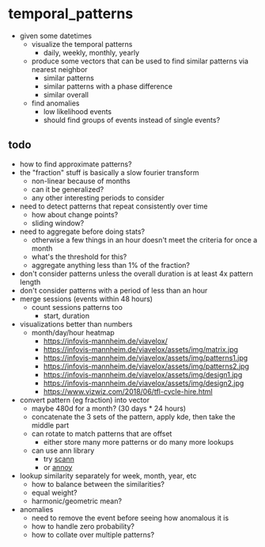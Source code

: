 #   temporal_patterns

*   given some datetimes 
    *   visualize the temporal patterns
        *   daily, weekly, monthly, yearly
    *   produce some vectors that can be used to find similar patterns via nearest neighbor
        *   similar patterns
        *   similar patterns with a phase difference
        *   similar overall
    *   find anomalies
        *   low likelihood events
        *   should find groups of events instead of single events?
        

##  todo
*   how to find approximate patterns?
*   the "fraction" stuff is basically a slow fourier transform
    *   non-linear because of months
    *   can it be generalized?
    *   any other interesting periods to consider
*   need to detect patterns that repeat consistently over time
    *   how about change points?
    *   sliding window?
*   need to aggregate before doing stats?
    *   otherwise a few things in an hour doesn't meet the criteria for once a month
    *   what's the threshold for this?
    *   aggregate anything less than 1% of the fraction?
*   don't consider patterns unless the overall duration is at least 4x pattern length
*   don't consider patterns with a period of less than an hour
*   merge sessions (events within 48 hours)
    *   count sessions patterns too
        *   start, duration
*   visualizations better than numbers
    *   month/day/hour heatmap
        *   https://infovis-mannheim.de/viavelox/
        *   https://infovis-mannheim.de/viavelox/assets/img/matrix.jpg
        *   https://infovis-mannheim.de/viavelox/assets/img/patterns1.jpg
        *   https://infovis-mannheim.de/viavelox/assets/img/patterns2.jpg
        *   https://infovis-mannheim.de/viavelox/assets/img/design1.jpg
        *   https://infovis-mannheim.de/viavelox/assets/img/design2.jpg
        *   https://www.vizwiz.com/2018/06/tfl-cycle-hire.html
*   convert pattern (eg fraction) into vector
    *   maybe 480d for a month? (30 days *  24 hours)
    *   concatenate the 3 sets of the pattern, apply kde, then take the middle part
    *   can rotate to match patterns that are offset
        *   either store many more patterns or do many more lookups
    *   can use ann library 
        *   try [scann](https://github.com/google-research/google-research/tree/master/scann)
        *   or [annoy](https://anaconda.org/conda-forge/python-annoy)
*   lookup similarity separately for week, month, year, etc
    *   how to balance between the similarities?
    *   equal weight?
    *   harmonic/geometric mean?
*   anomalies
    *   need to remove the event before seeing how anomalous it is
    *   how to handle zero probability?
    *   how to collate over multiple patterns?